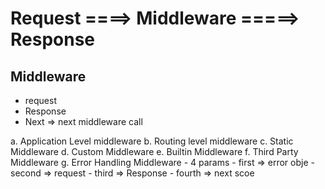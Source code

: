 # Request ====> Middleware =====> Response

## Middleware 
- request
- Response 
- Next => next middleware call

a. Application Level middleware
b. Routing level middleware
c. Static Middleware 
d. Custom Middleware
e. Builtin Middleware 
f. Third Party Middleware 
g. Error Handling Middleware
     - 4 params 
         - first => error obje
         - second => request
         - third => Response
         - fourth => next scoe
